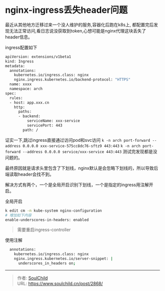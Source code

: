 # nginx-ingress丢失header问题

<!--more-->
最近从其他地方迁移过来一个没人维护的服务,容器化后跑在k8s上, 都配置完后发现无法正常访问,看日志说没获取到token,心想可能是nginx代理这块丢失了header信息。

ingress配置如下
```bash
apiVersion: extensions/v1beta1
kind: Ingress
metadata:
  annotations:
    kubernetes.io/ingress.class: nginx
    nginx.ingress.kubernetes.io/backend-protocol: "HTTPS"
  name: xxxx
  namespace: arch
spec:
  rules:
  - host: app.xxx.cn
    http:
      paths:
      - backend:
          serviceName: xxx-service
          servicePort: 443 
        path: /
```


证实一下,跳过ingress直接通过访问pod和svc访问
`k -n arch port-forward --address 0.0.0.0 xxx-service-575cc8dc76-sftz9 443:443`
`k -n arch port-forward --address 0.0.0.0 service/xxx-service 443:443`
测试完发现都是没问题的。

最终原因就是请求头里包含了下划线，nginx默认是会忽略下划线的，所以导致后端读取header会找不到。

解决方式有两个，一个是全局开启识别下划线，一个是指定的ingress用注解开启。

全局开启
```bash
k edit cm -n kube-system nginx-configuration
# 增加如下内容
enable-underscores-in-headers: enabled
```
> 需要重启ingress-controller

使用注解
```bash
  annotations:
    kubernetes.io/ingress.class: nginx
    nginx.ingress.kubernetes.io/server-snippet: |
      underscores_in_headers on;
```





---

> 作者: [SoulChild](https://www.soulchild.cn)  
> URL: https://www.soulchild.cn/post/2868/  

